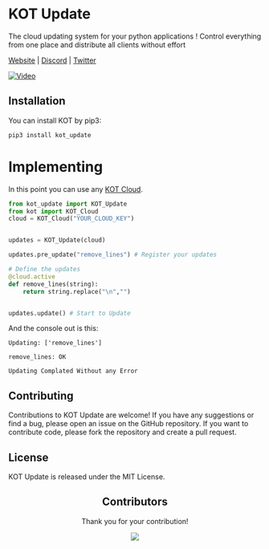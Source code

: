 # KOT Update

The cloud updating system for your python applications ! Control everything from one place and distribute all clients without effort

[Website](https://kotdatabase.dev/kot-update) | [Discord](https://discord.gg/QtnKf532Er) | [Twitter](https://twitter.com/kot_database)


[![Video](https://img.youtube.com/vi/WI8RVaSn278/0.jpg)](https://www.youtube.com/watch?v=WI8RVaSn278)


## Installation
You can install KOT by pip3:

```console
pip3 install kot_update
```


# Implementing
In this point you can use any [KOT Cloud](https://docs.kotdatabase.dev/kot_cloud.html).

```python
from kot_update import KOT_Update
from kot import KOT_Cloud
cloud = KOT_Cloud("YOUR_CLOUD_KEY")


updates = KOT_Update(cloud)

updates.pre_update("remove_lines") # Register your updates

# Define the updates
@cloud.active
def remove_lines(string):
    return string.replace("\n","")


updates.update() # Start to Update

```

And the console out is this:

```console
Updating: ['remove_lines']

remove_lines: OK

Updating Complated Without any Error
```




## Contributing
Contributions to KOT Update are welcome! If you have any suggestions or find a bug, please open an issue on the GitHub repository. If you want to contribute code, please fork the repository and create a pull request.

## License
KOT Update is released under the MIT License.

<h2 align="center">
    Contributors
</h2>
<p align="center">
    Thank you for your contribution!
</p>
<p align="center">
    <a href="https://github.com/KOT-database/KOT-Update/graphs/contributors">
      <img src="https://contrib.rocks/image?repo=KOT-database/KOT-Update" />
    </a>
</p>
